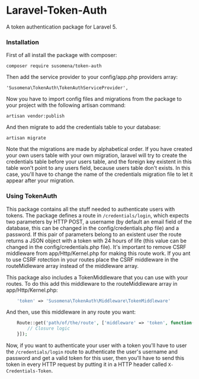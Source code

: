# Laravel-Token-Auth
A token authentication package for Laravel 5.

### Installation

First of all install the package with composer:

    composer require susomena/token-auth

Then add the service provider to your config/app.php providers array:

    'Susomena\TokenAuth\TokenAuthServiceProvider',

Now you have to import config files and migrations from the package to your project with the following artisan command:

    artisan vendor:publish

And then migrate to add the credentials table to your database:

    artisan migrate

Note that the migrations are made by alphabetical order. If you have created your own users table with your own migration, laravel will try to create the credentials table before your users table, and the foreign key existent in this table won't point to any users field, because users table don't exists. In this case, you'll have to change the name of the credentials migration file to let it appear after your migration.


### Using TokenAuth

This package contains all the stuff needed to authenticate users with tokens. The package defines a route in `/credentials/login`, which expects two parameters by HTTP POST, a username (by default an email field of the database, this can be changed in the config/credentials.php file) and a password. If this pair of parameters belong to an existent user the route returns a JSON object with a token with 24 hours of life (this value can be changed in the config/credentials.php file). It's important to remove CSRF middleware from app/Http/Kernel.php for making this route work. If you ant to use CSRF rotection in your routes place the CSRF middleware in the routeMidleware array instead of the middleware array.

This package also includes a TokenMiddleware that you can use with your routes. To do this add this middleware to the routeMiddleware array in app/Http/Kernel.php:
```php
    'token' => 'Susomena\TokenAuth\Middleware\TokenMiddleware'
```
And then, use this middleware in any route you want:
```php
    Route::get('path/of/the/route', ['middleware' => 'token', function(){
        // Closure logic
    }]);
```
Now, if you want to authenticate your user with a token you'll have to user the `/credentials/login` route to authenticate the user's username and password and get a valid token for this user, then you'll have to send this token in every HTTP request by putting it in a HTTP header called `X-Credentials-Token`.

